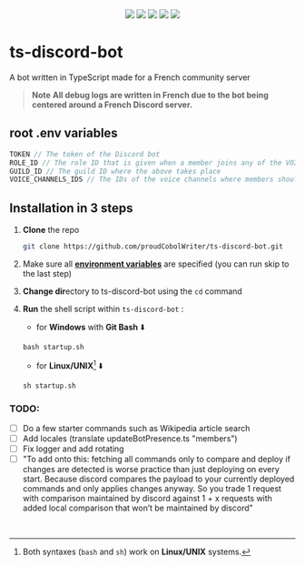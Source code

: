 <div align="center">
<img src="https://img.shields.io/badge/typescript-%23007ACC.svg?style=for-the-badge&logo=typescript&logoColor=white">
<img src="https://img.shields.io/badge/node.js-6DA55F?style=for-the-badge&logo=node.js&logoColor=white">
<img src="https://img.shields.io/badge/Discord-%235865F2.svg?style=for-the-badge&logo=discord&logoColor=white">
<img src="https://img.shields.io/badge/ESLint-4B3263?style=for-the-badge&logo=eslint&logoColor=white">
<img src="https://img.shields.io/badge/NODEMON-%23323330.svg?style=for-the-badge&logo=nodemon&logoColor=%BBDEAD">
</div>

# ts-discord-bot
 A bot written in TypeScript made for a French community server
> **Note**
> **All debug logs are written in French due to the bot being centered around a French Discord server.**

## root **.env** variables

```js
TOKEN // The token of the Discord bot
ROLE_ID // The role ID that is given when a member joins any of the VOICE_CHANNELS_IDS
GUILD_ID // The guild ID where the above takes place
VOICE_CHANNELS_IDS // The IDs of the voice channels where members should receive the role once they connect to them
```

## Installation in 3 steps

1. **Clone** the repo
   ```bash
   git clone https://github.com/proudCobolWriter/ts-discord-bot.git
   ```

2. Make sure all [**environment variables**](#root-env-variables) are specified (you can run skip to the last step)

3. **Change dir**ectory to ts-discord-bot using the ``cd`` command

4. **Run** the shell script within ``ts-discord-bot`` :

   * for **Windows** with **Git Bash** ⬇️
   ```
   bash startup.sh
   ```
   * for **Linux/UNIX**[^1] ⬇️
   ```
   sh startup.sh
   ```

### TODO:
- [ ] Do a few starter commands such as Wikipedia article search
- [ ] Add locales (translate updateBotPresence.ts "members")
- [ ] Fix logger and add rotating
- [ ] "To add onto this: fetching all commands only to compare and deploy if changes are detected is worse practice than just deploying on every start. Because discord compares the payload to your currently deployed commands and only applies changes anyway. So you trade 1 request with comparison maintained by discord against 1 + x requests with added local comparison that won’t be maintained by discord"

<br>

[^1]: Both syntaxes (``bash`` and ``sh``) work on **Linux/UNIX** systems.